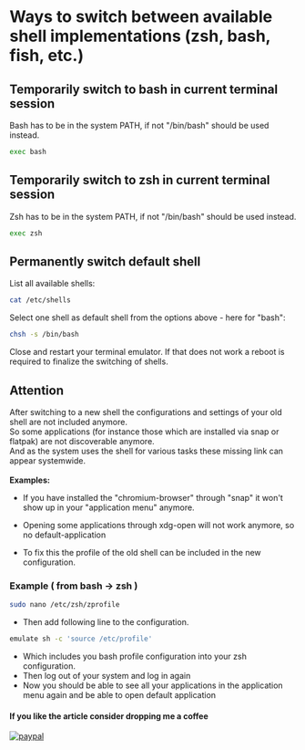 # Ways to switch between available shell implementations (zsh, bash, fish, etc.)

## Temporarily switch to bash in current terminal session

Bash has to be in the system PATH, if not "/bin/bash" should be used instead.

```bash
exec bash
```

## Temporarily switch to zsh in current terminal session

Zsh has to be in the system PATH, if not "/bin/bash" should be used instead.

```bash
exec zsh
```

## Permanently switch default shell

List all available shells:

```bash
cat /etc/shells
```

Select one shell as default shell from the options above - here for "bash":

```bash
chsh -s /bin/bash
```

Close and restart your terminal emulator.
If that does not work a reboot is required to finalize the switching of shells.

## Attention

After switching to a new shell the configurations and settings of your old shell are not included anymore.  
So some applications (for instance those which are installed via snap or flatpak) are not discoverable anymore.  
And as the system uses the shell for various tasks these missing link can appear systemwide.  
<br>
**Examples:**  

- If you have installed the "chromium-browser" through "snap" it won't show up in your "application menu" anymore.  
- Opening some applications through xdg-open will not work anymore, so no default-application

- To fix this the profile of the old shell can be included in the new configuration.

### Example ( from bash -> zsh )

```bash
sudo nano /etc/zsh/zprofile
```

- Then add following line to the configuration.  

```bash
emulate sh -c 'source /etc/profile'
```

- Which includes you bash profile configuration into your zsh configuration.  
- Then log out of your system and log in again  
- Now you should be able to see all your applications in the application menu again and be able to open default application

#### If you like the article consider dropping me a coffee

[![paypal](https://www.paypalobjects.com/en_US/i/btn/btn_donate_LG.gif)](https://www.paypal.com/donate?hosted_button_id=BSFX8LCPHW2AE)
  
<br>  
<br>  